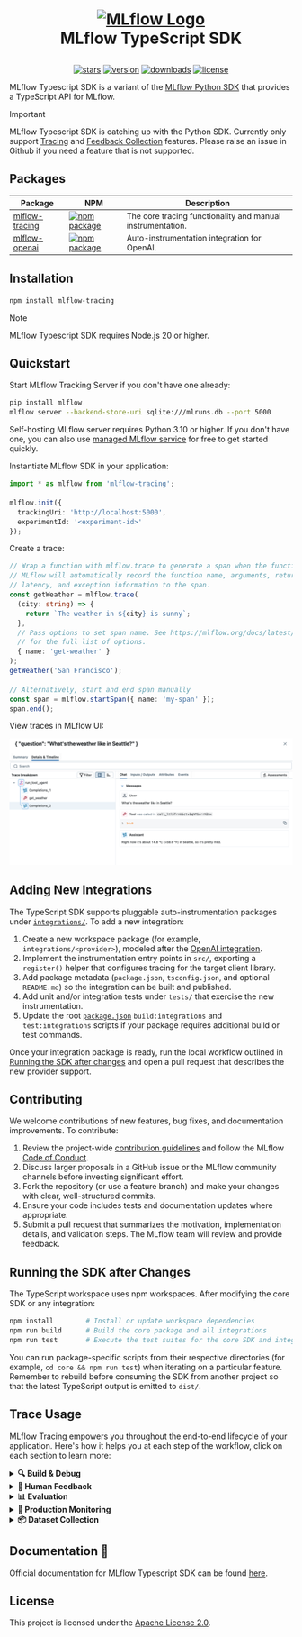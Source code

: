 <h1 align="center" style="border-bottom: none">
    <div>
        <a href="https://mlflow.org/"><picture>
            <img alt="MLflow Logo" src="https://raw.githubusercontent.com/mlflow/mlflow/refs/heads/master/assets/logo.svg" width="200" />
        </picture></a>
        <br>
        MLflow TypeScript SDK
    </div>
</h1>
<h2 align="center" style="border-bottom: none"></h2>

<p align="center">
  <a href="https://github.com/mlflow/mlflow"><img src="https://img.shields.io/github/stars/mlflow/mlflow?style=social" alt="stars"></a>
  <a href="https://www.npmjs.com/package/mlflow-tracing"><img src="https://img.shields.io/npm/v/mlflow-tracing.svg" alt="version"></a>
  <a href="https://www.npmjs.com/package/mlflow-tracing"><img src="https://img.shields.io/npm/dt/mlflow-tracing.svg" alt="downloads"></a>
  <a href="https://github.com/mlflow/mlflow/blob/main/LICENSE"><img src="https://img.shields.io/github/license/mlflow/mlflow" alt="license"></a>
</p>

MLflow Typescript SDK is a variant of the [MLflow Python SDK](https://github.com/mlflow/mlflow) that provides a TypeScript API for MLflow.

> [!IMPORTANT]
> MLflow Typescript SDK is catching up with the Python SDK. Currently only support [Tracing]() and [Feedback Collection]() features. Please raise an issue in Github if you need a feature that is not supported.

## Packages

| Package                                | NPM                                                                                                                                         | Description                                                |
| -------------------------------------- | ------------------------------------------------------------------------------------------------------------------------------------------- | ---------------------------------------------------------- |
| [mlflow-tracing](./core)               | [![npm package](https://img.shields.io/npm/v/mlflow-tracing?style=flat-square)](https://www.npmjs.com/package/mlflow-tracing)               | The core tracing functionality and manual instrumentation. |
| [mlflow-openai](./integrations/openai) | [![npm package](https://img.shields.io/npm/v/mlflow-tracing-openai?style=flat-square)](https://www.npmjs.com/package/mlflow-tracing-openai) | Auto-instrumentation integration for OpenAI.               |

## Installation

```bash
npm install mlflow-tracing
```

> [!NOTE]
> MLflow Typescript SDK requires Node.js 20 or higher.

## Quickstart

Start MLflow Tracking Server if you don't have one already:

```bash
pip install mlflow
mlflow server --backend-store-uri sqlite:///mlruns.db --port 5000
```

Self-hosting MLflow server requires Python 3.10 or higher. If you don't have one, you can also use [managed MLflow service](https://mlflow.org/#get-started) for free to get started quickly.

Instantiate MLflow SDK in your application:

```typescript
import * as mlflow from 'mlflow-tracing';

mlflow.init({
  trackingUri: 'http://localhost:5000',
  experimentId: '<experiment-id>'
});
```

Create a trace:

```typescript
// Wrap a function with mlflow.trace to generate a span when the function is called.
// MLflow will automatically record the function name, arguments, return value,
// latency, and exception information to the span.
const getWeather = mlflow.trace(
  (city: string) => {
    return `The weather in ${city} is sunny`;
  },
  // Pass options to set span name. See https://mlflow.org/docs/latest/genai/tracing/app-instrumentation/typescript-sdk
  // for the full list of options.
  { name: 'get-weather' }
);
getWeather('San Francisco');

// Alternatively, start and end span manually
const span = mlflow.startSpan({ name: 'my-span' });
span.end();
```

View traces in MLflow UI:

![MLflow Tracing UI](https://github.com/mlflow/mlflow/blob/891fed9a746477f808dd2b82d3abb2382293c564/docs/static/images/llms/tracing/quickstart/openai-tool-calling-trace-detail.png?raw=true)

## Adding New Integrations

The TypeScript SDK supports pluggable auto-instrumentation packages under [`integrations/`](./integrations). To add a new integration:

1. Create a new workspace package (for example, `integrations/<provider>`), modeled after the [OpenAI integration](./integrations/openai).
2. Implement the instrumentation entry points in `src/`, exporting a `register()` helper that configures tracing for the target client library.
3. Add package metadata (`package.json`, `tsconfig.json`, and optional `README.md`) so the integration can be built and published.
4. Add unit and/or integration tests under `tests/` that exercise the new instrumentation.
5. Update the root [`package.json`](./package.json) `build:integrations` and `test:integrations` scripts if your package requires additional build or test commands.

Once your integration package is ready, run the local workflow outlined in [Running the SDK after changes](#running-the-sdk-after-changes) and open a pull request that describes the new provider support.

## Contributing

We welcome contributions of new features, bug fixes, and documentation improvements. To contribute:

1. Review the project-wide [contribution guidelines](../../CONTRIBUTING.md) and follow the MLflow [Code of Conduct](../../CODE_OF_CONDUCT.rst).
2. Discuss larger proposals in a GitHub issue or the MLflow community channels before investing significant effort.
3. Fork the repository (or use a feature branch) and make your changes with clear, well-structured commits.
4. Ensure your code includes tests and documentation updates where appropriate.
5. Submit a pull request that summarizes the motivation, implementation details, and validation steps. The MLflow team will review and provide feedback.

## Running the SDK after Changes

The TypeScript workspace uses npm workspaces. After modifying the core SDK or any integration:

```bash
npm install        # Install or update workspace dependencies
npm run build      # Build the core package and all integrations
npm run test       # Execute the test suites for the core SDK and integrations
```

You can run package-specific scripts from their respective directories (for example, `cd core && npm run test`) when iterating on a particular feature. Remember to rebuild before consuming the SDK from another project so that the latest TypeScript output is emitted to `dist/`.

## Trace Usage

MLflow Tracing empowers you throughout the end-to-end lifecycle of your application. Here's how it helps you at each step of the workflow, click on each section to learn more:

<details>
<summary><strong>🔍 Build & Debug</strong></summary>

<table>
<tr>
<td width="60%">

#### Smooth Debugging Experience

MLflow's tracing capabilities provide deep insights into what happens beneath the abstractions of your application, helping you precisely identify where issues occur.

[Learn more →](https://mlflow.org/docs/latest/genai/tracing/observe-with-traces)

</td>
<td width="40%">

![Trace Debug](https://raw.githubusercontent.com/mlflow/mlflow/master/docs/static/images/llms/tracing/genai-trace-debug.png)

</td>
</tr>
</table>

</details>

<details>
<summary><strong>💬 Human Feedback</strong></summary>

<table>
<tr>
<td width="60%">

#### Track Annotation and User Feedback Attached to Traces

Collecting and managing feedback is essential for improving your application. MLflow Tracing allows you to attach user feedback and annotations directly to traces, creating a rich dataset for analysis.

This feedback data helps you understand user satisfaction, identify areas for improvement, and build better evaluation datasets based on real user interactions.

[Learn more →](https://mlflow.org/docs/latest/genai/tracing/collect-user-feedback)

</td>
<td width="40%">

![Human Feedback](https://raw.githubusercontent.com/mlflow/mlflow/master/docs/static/images/llms/tracing/genai-human-feedback.png)

</td>
</tr>
</table>

</details>

<details>
<summary><strong>📊 Evaluation</strong></summary>

<table>
<tr>
<td width="60%">

#### Systematic Quality Assessment Throughout Your Application

Evaluating the performance of your application is crucial, but creating a reliable evaluation process can be challenging. Traces serve as a rich data source, helping you assess quality with precise metrics for all components.

When combined with MLflow's evaluation capabilities, you get a seamless experience for assessing and improving your application's performance.

[Learn more →](https://mlflow.org/docs/latest/genai/eval-monitor)

</td>
<td width="40%">

![Evaluation](https://raw.githubusercontent.com/mlflow/mlflow/master/docs/static/images/llms/tracing/genai-trace-evaluation.png)

</td>
</tr>
</table>

</details>

<details>
<summary><strong>🚀 Production Monitoring</strong></summary>

<table>
<tr>
<td width="60%">

#### Monitor Applications with Your Favorite Observability Stack

Machine learning projects don't end with the first launch. Continuous monitoring and incremental improvement are critical to long-term success.

Integrated with various observability platforms such as Databricks, Datadog, Grafana, and Prometheus, MLflow Tracing provides a comprehensive solution for monitoring your applications in production.

[Learn more →](https://mlflow.org/docs/latest/genai/tracing/prod-tracing)

</td>
<td width="40%">

![Monitoring](https://raw.githubusercontent.com/mlflow/mlflow/master/docs/static/images/llms/tracing/genai-monitoring.png)

</td>
</tr>
</table>

</details>

<details>
<summary><strong>📦 Dataset Collection</strong></summary>

<table>
<tr>
<td width="60%">

#### Create High-Quality Evaluation Datasets from Production Traces

Traces from production are invaluable for building comprehensive evaluation datasets. By capturing real user interactions and their outcomes, you can create test cases that truly represent your application's usage patterns.

This comprehensive data capture enables you to create realistic test scenarios, validate model performance on actual usage patterns, and continuously improve your evaluation datasets.

[Learn more →](https://mlflow.org/docs/latest/genai/tracing/search-traces#creating-evaluation-datasets)

</td>
<td width="40%">

![Dataset Collection](https://raw.githubusercontent.com/mlflow/mlflow/master/docs/static/images/llms/tracing/genai-trace-dataset.png)

</td>
</tr>
</table>

</details>

## Documentation 📘

Official documentation for MLflow Typescript SDK can be found [here](https://mlflow.org/docs/latest/genai/tracing/app-instrumentation/typescript-sdk).

## License

This project is licensed under the [Apache License 2.0](https://github.com/mlflow/mlflow/blob/master/LICENSE.txt).
